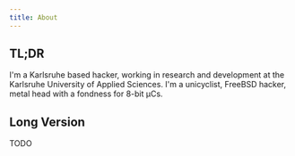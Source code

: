 ```yaml
---
title: About
---
```


TL;DR
-----

I'm a Karlsruhe based hacker, working in research and development at the
Karlsruhe University of Applied Sciences. I'm a unicyclist, FreeBSD hacker,
metal head with a fondness for 8-bit µCs.

Long Version
------------

TODO

